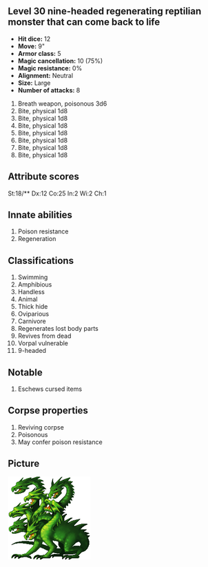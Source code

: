 ## Level 30 nine-headed regenerating reptilian monster that can come back to life

- **Hit dice:** 12
- **Move:** 9"
- **Armor class:** 5
- **Magic cancellation:** 10 (75%)
- **Magic resistance:** 0%
- **Alignment:** Neutral
- **Size:** Large
- **Number of attacks:** 8
1. Breath weapon, poisonous 3d6
2. Bite, physical 1d8
3. Bite, physical 1d8
4. Bite, physical 1d8
5. Bite, physical 1d8
6. Bite, physical 1d8
7. Bite, physical 1d8
8. Bite, physical 1d8

## Attribute scores

St:18/** Dx:12 Co:25 In:2 Wi:2 Ch:1

## Innate abilities

1. Poison resistance
2. Regeneration

## Classifications

1. Swimming
2. Amphibious
3. Handless
4. Animal
5. Thick hide
6. Oviparious
7. Carnivore
8. Regenerates lost body parts
9. Revives from dead
10. Vorpal vulnerable
11. 9-headed

## Notable

1. Eschews cursed items

## Corpse properties

1. Reviving corpse
2. Poisonous
3. May confer poison resistance

## Picture

![Lernaean hydra](https://github.com/hyvanmielenpelit/GnollHackTileSet/blob/main/Monsters/lernaean_hydra/lernaean_hydra.png)
